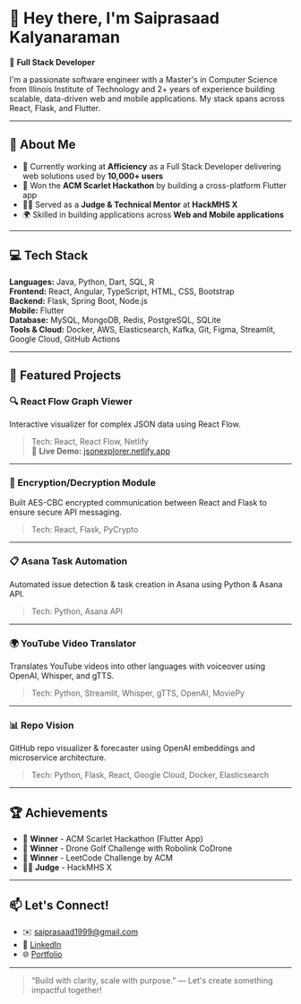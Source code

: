 # 👋 Hey there, I'm Saiprasaad Kalyanaraman

🎯 **Full Stack Developer**

I'm a passionate software engineer with a Master's in Computer Science from Illinois Institute of Technology and 2+ years of experience building scalable, data-driven web and mobile applications. My stack spans across React, Flask, and Flutter.

---

## 🧠 About Me

- 🔭 Currently working at **Afficiency** as a Full Stack Developer delivering web solutions used by **10,000+ users**
- 📱 Won the **ACM Scarlet Hackathon** by building a cross-platform Flutter app
- 🧑‍⚖️ Served as a **Judge & Technical Mentor** at **HackMHS X**
- 🌍 Skilled in building applications across **Web and Mobile applications**

---

## 💻 Tech Stack

**Languages:** Java, Python, Dart, SQL, R  
**Frontend:** React, Angular, TypeScript, HTML, CSS, Bootstrap  
**Backend:** Flask, Spring Boot, Node.js  
**Mobile:** Flutter  
**Database:** MySQL, MongoDB, Redis, PostgreSQL, SQLite  
**Tools & Cloud:** Docker, AWS, Elasticsearch, Kafka, Git, Figma, Streamlit, Google Cloud, GitHub Actions  

---

## 🚀 Featured Projects

### 🔍 React Flow Graph Viewer
Interactive visualizer for complex JSON data using React Flow.  
> Tech: React, React Flow, Netlify  
📌 **Live Demo:** [jsonexplorer.netlify.app](https://jsonexplorer.netlify.app)

---

### 🔐 Encryption/Decryption Module
Built AES-CBC encrypted communication between React and Flask to ensure secure API messaging.  
> Tech: React, Flask, PyCrypto

---

### 📋 Asana Task Automation
Automated issue detection & task creation in Asana using Python & Asana API.  
> Tech: Python, Asana API

---

### 🌍 YouTube Video Translator
Translates YouTube videos into other languages with voiceover using OpenAI, Whisper, and gTTS.  
> Tech: Python, Streamlit, Whisper, gTTS, OpenAI, MoviePy

---

### 📊 Repo Vision
GitHub repo visualizer & forecaster using OpenAI embeddings and microservice architecture.  
> Tech: Python, Flask, React, Google Cloud, Docker, Elasticsearch

---

## 🏆 Achievements

- 🥇 **Winner** - ACM Scarlet Hackathon (Flutter App)
- 🥇 **Winner** - Drone Golf Challenge with Robolink CoDrone
- 🥇 **Winner** - LeetCode Challenge by ACM
- 🧑‍⚖️ **Judge** - HackMHS X

---

## 📫 Let's Connect!

- ✉️ [saiprasaad1999@gmail.com](mailto:saiprasaad1999@gmail.com)  
- 💼 [LinkedIn](https://www.linkedin.com/in/saiprasaad)  
- 🌐 [Portfolio](https://saiprasaad.github.io/portfolio)

---

> “Build with clarity, scale with purpose.” — Let's create something impactful together!
